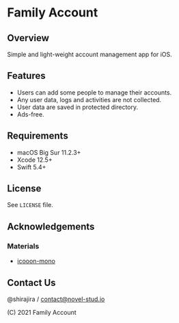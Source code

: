 # **Family Account**

## **Overview**

Simple and light-weight account management app for iOS.

## **Features**

- Users can add some people to manage their accounts.
- Any user data, logs and activities are not collected.
- User data are saved in protected directory.
- Ads-free.

## **Requirements**

- macOS Big Sur 11.2.3+
- Xcode 12.5+
- Swift 5.4+

## **License**

See `LICENSE` file.

## **Acknowledgements**

### **Materials**

- [icooon-mono](https://icooon-mono.com/)

## **Contact Us**

@shirajira / contact@novel-stud.io

(C) 2021 Family Account
